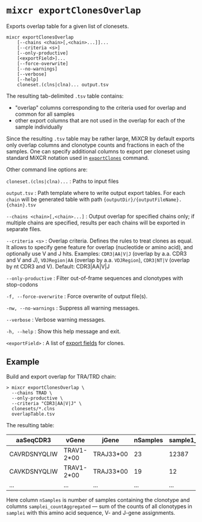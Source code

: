 # `mixcr exportClonesOverlap`

Exports overlap table for a given list of clonesets.

```
mixcr exportClonesOverlap 
    [--chains <chain>[,<chain>...]]... 
    [--criteria <s>] 
    [--only-productive] 
    [<exportField>]...
    [--force-overwrite]
    [--no-warnings] 
    [--verbose]
    [--help]
    cloneset.(clns|clna)... output.tsv
```

The resulting tab-delimited `.tsv` table contains:

 - "overlap" columns corresponding to the criteria used for overlap and common for all samples
 - other export columns that are not used in the overlap for each of the sample individually

Since the resulting `.tsv` table may be rather large, MiXCR by default exports only overlap columns and clonotype counts and fractions in each of the samples. One can specify additional columns to export per cloneset using standard MiXCR notation used in [`exportClones`](./mixcr-export.md) command.

Other command line options are: 

`cloneset.(clns|clna)...`
: Paths to input files

`output.tsv`
: Path template where to write output export tables. For each `chain` will be generated table with path `{outputDir}/{outputFileName}.{chain}.tsv`

`--chains <chain>[,<chain>...]`
: Output overlap for specified chains only; if multiple chains are specified, results per each chains will be exported in separate files.

`--criteria <s>`
: Overlap criteria. Defines the rules to treat clones as equal. It allows to specify gene feature for overlap (nucleotide or amino acid), and optionally use V and J hits. Examples: `CDR3|AA|V|J` (overlap by a.a. CDR3 and V and J), `VDJRegion|AA` (overlap by a.a. `VDJRegion`), `CDR3|NT|V` (overlap by nt CDR3 and V). Default: CDR3|AA|V|J

`--only-productive`
: Filter out-of-frame sequences and clonotypes with stop-codons

`-f, --force-overwrite`
: Force overwrite of output file(s).

`-nw, --no-warnings`
: Suppress all warning messages.

`--verbose`
: Verbose warning messages.

`-h, --help`
: Show this help message and exit.

`<exportField>`
: A list of [export fields](./mixcr-export.md#export-fields) for clones.

## Example

Build and export overlap for TRA/TRD chain:
```shell
> mixcr exportClonesOverlap \
  --chains TRAD \
  --only-productive \
  --criteria "CDR3|AA|V|J" \
  clonesets/*.clns
  overlapTable.tsv 
```

The resulting table:

| aaSeqCDR3    | vGene      | jGene     | nSamples | sample1_countAggregated | sample2_countAggregated | ... |
|--------------|------------|-----------|----------|-------------------------|-------------------------|-----|
| CAVRDSNYQLIW | TRAV1-2*00 | TRAJ33*00 | 23       | 12387                   | 0                       | ... |
| CAVKDSNYQLIW | TRAV1-2*00 | TRAJ33*00 | 19       | 12                      | 234                     | ... |
| ...          | ...        | ...       | ...      | ...                     | ...                     | ... |


Here column `nSamples` is number of samples containing the clonotype and 
 columns `samplei_countAggregated` — sum of the counts of all clonotypes in `samplei` with this amino acid sequence, V- and J-gene assignments.
